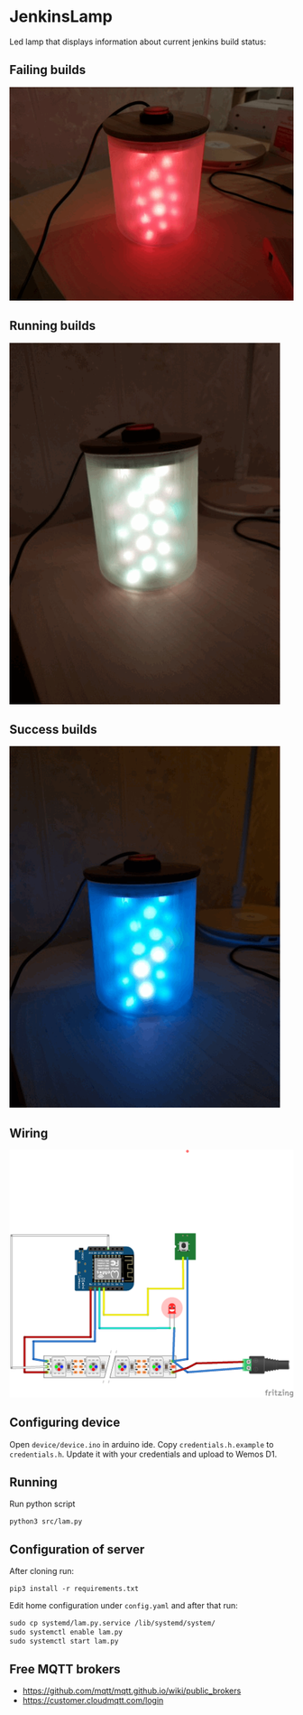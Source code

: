 # JenkinsLamp

Led lamp that displays information about current jenkins build status:

## Failing builds
![](doc/failing.gif)

## Running builds
![](doc/running.gif)

## Success builds
![](doc/success.gif)

## Wiring
![](doc/sketch.png)

## Configuring device

Open `device/device.ino` in arduino ide. Copy `credentials.h.example` to `credentials.h`. Update it with your credentials and upload to Wemos D1.

## Running

Run python script

```
python3 src/lam.py
```

## Configuration of server

After cloning run:

```
pip3 install -r requirements.txt
```

Edit home configuration under `config.yaml` and after that run:

```
sudo cp systemd/lam.py.service /lib/systemd/system/
sudo systemctl enable lam.py
sudo systemctl start lam.py
```

## Free MQTT brokers

* https://github.com/mqtt/mqtt.github.io/wiki/public_brokers
* https://customer.cloudmqtt.com/login
